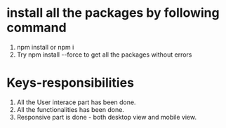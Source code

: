# install all the packages by following command
1. npm install or npm i
2. Try npm install --force  to get all the packages without errors  

# Keys-responsibilities
1. All the User interace part has been done.
2. All the functionalities has been done.
3. Responsive part is done - both desktop view and mobile view.
